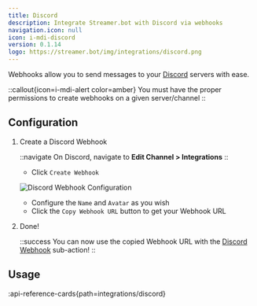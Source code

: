 ```yaml
---
title: Discord
description: Integrate Streamer.bot with Discord via webhooks
navigation.icon: null
icon: i-mdi-discord
version: 0.1.14
logo: https://streamer.bot/img/integrations/discord.png
---
```


Webhooks allow you to send messages to your [Discord](https://discord.gg) servers with ease.

::callout{icon=i-mdi-alert color=amber}
You must have the proper permissions to create webhooks on a given server/channel
::

## Configuration

1. Create a Discord Webhook

    ::navigate
    On Discord, navigate to **Edit Channel > Integrations**
    ::

    - Click `Create Webhook`

    ![Discord Webhook Configuration](assets/discord-webhook.png)

    - Configure the `Name` and `Avatar` as you wish
    - Click the `Copy Webhook URL` button to get your Webhook URL

2. Done!

    ::success
    You can now use the copied Webhook URL with the [Discord Webhook](/api/sub-actions/integrations/discord/basic-webhook) sub-action!
    ::

## Usage
:api-reference-cards{path=integrations/discord}